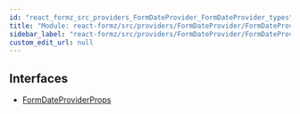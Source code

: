 ```yaml
---
id: "react_formz_src_providers_FormDateProvider_FormDateProvider_types"
title: "Module: react-formz/src/providers/FormDateProvider/FormDateProvider.types"
sidebar_label: "react-formz/src/providers/FormDateProvider/FormDateProvider.types"
custom_edit_url: null
---
```


## Interfaces

- [FormDateProviderProps](../interfaces/react_formz_src_providers_FormDateProvider_FormDateProvider_types.FormDateProviderProps.md)
